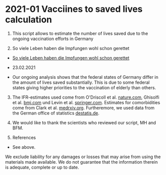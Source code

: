 # 2021-01 Vacciines to saved lives calculation
1. This script allows to estimate the number of lives saved due to the ongoing vaccination efforts in Germany

2. So viele Leben haben die Impfungen wohl schon gerettet
  * [So viele Leben haben die Impfungen wohl schon gerettet](https://www.rbb24.de/panorama/thema/corona/beitraege/2021/02/astrazeneca-impstoff-wirksamkeit-alterspanne-mutationen-covid-19.html)

  * 23.02.2021
  * Our ongoing analysis shows that the federal states of Germany differ in the amount of lives saved substantially. This is due to some federal states giving higher priorities to the vaccination of elderly than others.
  
3. The IFR-estimates used come from O'Driscoll et al. [nature.com](https://www.nature.com/articles/s41586-020-2918-0), Ghisolfi et al. [bmj.com](https://gh.bmj.com/content/bmjgh/5/9/e003094.full.pdf) und Levin et al. [springer.com](https://link.springer.com/article/10.1007/s10654-020-00698-1/tables/3). Estimates for comorbidities come from Clark et al. [medrxiv.org](https://www.medrxiv.org/content/10.1101/2020.04.18.20064774v1.full.pdf). Furtheremore, we used data from the German office of statistics [destatis.de](https://www-genesis.destatis.de/genesis/online). 

4. We would like to thank the scientists who reviewed our script, MH and BFM.
  
6. References
  * See above.

We exclude liability for any damages or losses that may arise from using the materials made available. We do not guarantee that the information therein is adequate, complete or up to date.
